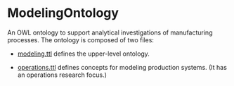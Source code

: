 # ModelingOntology

An OWL ontology to support analytical investigations of manufacturing processes. The ontology is composed of two files:
 * [modeling.ttl](https://github.com/usnistgov/ModelingOntology/blob/master/modeling.ttl) defines the upper-level ontology.
 
 * [operations.ttl](https://github.com/usnistgov/ModelingOntology/blob/master/operations.ttl) defines concepts for modeling production systems. (It has an operations research focus.)
